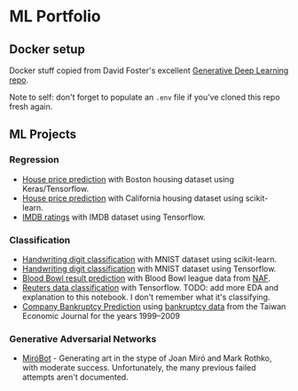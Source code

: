 # ML Portfolio

## Docker setup

Docker stuff copied from David Foster's excellent [Generative Deep Learning repo](https://github.com/davidADSP/Generative_Deep_Learning_2nd_Edition).

Note to self: don't forget to populate an `.env` file if you've cloned this repo fresh again.

## ML Projects

### Regression

- [House price prediction](./notebooks/boston_housing.ipynb) with Boston housing dataset using Keras/Tensorflow.
- [House price prediction](./notebooks/scikit-learn-regression-ch2.ipynb) with California housing dataset using scikit-learn.
- [IMDB ratings](./notebooks/imdb.ipynb) with IMDB dataset using Tensorflow.

### Classification

- [Handwriting digit classification](./notebooks/scit-learn-classification-ch3.ipynb) with MNIST dataset using scikit-learn.
- [Handwriting digit classification](./notebooks/mnist.ipynb) with MNIST dataset using Tensorflow.
- [Blood Bowl result prediction](./notebooks/Blood%20Bowl.ipynb) with Blood Bowl league data from [NAF](https://www.thenaf.net/).
- [Reuters data classification](./notebooks/reuters.ipynb) with Tensorflow. TODO: add more EDA and explanation to this notebook. I don't remember what it's classifying.
- <a href="https://www.kaggle.com/code/drpappa/company-bankruptcy-prediction" target="_blank">Company Bankruptcy Prediction</a> using <a href="bankruptcy data" target="_blank">bankruptcy data</a> from the Taiwan Economic Journal for the years 1999–2009

### Generative Adversarial Networks

- [MiróBot](https://github.com/Pappa/MiroBot) - Generating art in the stype of Joan Miró and Mark Rothko, with moderate success. Unfortunately, the many previous failed attempts aren't documented.